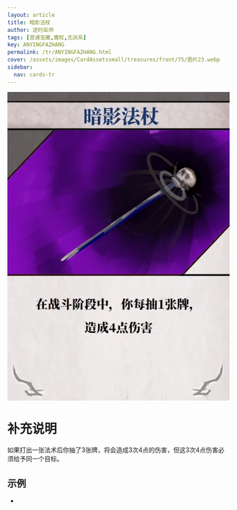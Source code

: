 ```yaml
---
layout: article
title: 暗影法杖
author: 逆时巫师
tags: [普通宝藏,魔杖,无派系]
key: ANYINGFAZHANG
permalink: /tr/ANYINGFAZHANG.html
cover: /assets/images/CardAssetssmall/treasures/front/75/图片23.webp
sidebar:
  nav: cards-tr
---
```

![](/assets/images/CardAssets/treasures/front/75/图片23.webp)

# 补充说明
如果打出一张法术后你抽了3张牌，将会造成3次4点的伤害，但这3次4点伤害必须给予同一个目标。


## 示例
* 
